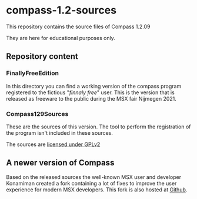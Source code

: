 # compass-1.2-sources
This repository contains the source files of Compass 1.2.09

They are here for educational purposes only.

## Repository content

### FinallyFreeEdition

In this directory you can find a working version of the compass program registered to the fictious "_finnaly free_" user. This is the version that is released as freeware to the public during the MSX fair Nijmegen 2021.


### Compass129Sources

These are the sources of this version.
The tool to perform the registration of the program isn't included in these sources.

The sources are [licensed under GPLv2](LICENSE)

## A newer version of Compass

Based on the released sources the well-known MSX user and developer Konamiman created a fork containing a lot of fixes to improve the user experience for modern MSX developers.
This fork is also hosted at [Github](https://github.com/Konamiman/Konpass/releases/tag/v1.3.0 "Konpass v1.3.0").
